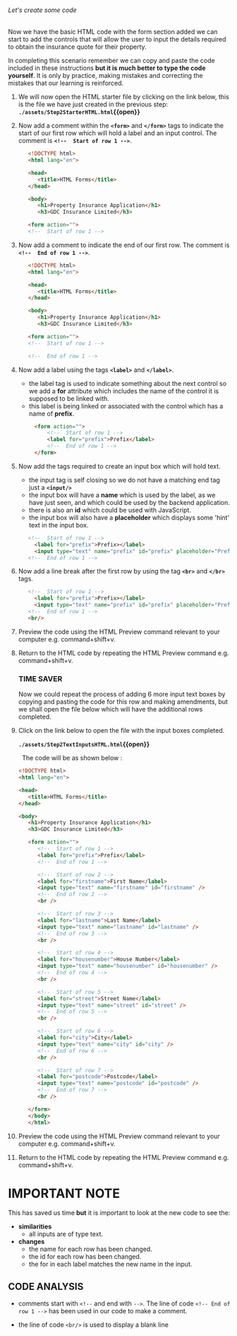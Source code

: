 ###### Let's create some code

Now we have the basic HTML code with the form section added we can start to add the controls that will allow the user to input the details required to obtain the insurance quote for their property.

In completing this scenario remember we can copy and paste the code included in these instructions **but it is much better to type the code yourself**. It is only by practice, making mistakes and correcting the mistakes that our learning is reinforced.

1. We will now open the HTML starter file by clicking on the link below, this is the file we have just created in the previous step:
   **`./assets/Step2StarterHTML.html`{{open}}**
     &nbsp;

2. Now add a comment within the **`<form>`** and **`</form>`** tags to indicate the start of our first row which will hold a label and an input control. The comment is **`<!--  Start of row 1 -->`**.

   ```HTML
      <!DOCTYPE html>
      <html lang="en">

      <head>
         <title>HTML Forms</title>
      </head>

      <body>
         <h1>Property Insurance Application</h1>
         <h3>GDC Insurance Limited</h3>

      <form action="">
      <!--  Start of row 1 -->
    ```

3. Now add a comment to indicate the end of our first row. The comment is **`<!--  End of row 1 -->`**.

   ```HTML
      <!DOCTYPE html>
      <html lang="en">

      <head>
         <title>HTML Forms</title>
      </head>

      <body>
         <h1>Property Insurance Application</h1>
         <h3>GDC Insurance Limited</h3>

      <form action="">
      <!--  Start of row 1 -->

      <!--  End of row 1 -->
    ```

4. Now add a label using the tags **`<label>`** and **`</label>`**.

   - the label tag is used to indicate something about the next control so we add a **for** attribute which includes the name of the control it is supposed to be linked with.
   - this label is being linked or associated with the control which has a name of **prefix**.
 
   ```HTML
        <form action="">
            <!--  Start of row 1 -->
            <label for="prefix">Prefix</label>
            <!--  End of row 1 -->
        </form>
    ```

5. Now add the tags required to create an input box which will hold text.

   - the input tag is self closing so we do not have a matching end tag just a **`<input/>`**
   - the input box will have a **name** which is used by the label, as we have just seen, and which could be used by the backend application.
   - there is also an **id** which could be used with JavaScript.
   - the input box will also have a **placeholder** which displays some 'hint' text in the input box.
   &nbsp;

   ```HTML
      <!--  Start of row 1 -->
        <label for="prefix">Prefix></label>
        <input type="text" name="prefix" id="prefix" placeholder="Prefix e.g. Ms, Mr, Dr..."/>
      <!--  End of row 1 -->
      ```

6. Now add a line break after the first row by using the tag **`<br>`** and **`</br>`** tags.

   ```HTML
      <!--  Start of row 1 -->
        <label for="prefix">Prefix></label>
        <input type="text" name="prefix" id="prefix" placeholder="Prefix e.g. Ms, Mr, Dr..."/>
      <!--  End of row 1 -->
      <br/>
   ```

7. Preview the code using the HTML Preview command relevant to your computer e.g. command+shift+v.

8. Return to the HTML code by repeating the HTML Preview command e.g. command+shift+v.

   ### TIME SAVER

   Now we could repeat the process of adding 6 more input text boxes by copying and pasting the code for this row and making amendments, but we shall open the file below which will have the additional rows completed.
   &nbsp;

9. Click on the link below to open the file with the input boxes completed.

   **`./assets/Step2TextInputsHTML.html`{{open}}**

   &nbsp;
   The code will be as shown below :

   ```HTML
   <!DOCTYPE html>
   <html lang="en">

   <head>
      <title>HTML Forms</title>
   </head>

   <body>
      <h1>Property Insurance Application</h1>
      <h3>GDC Insurance Limited</h3>

      <form action="">
         <!--  Start of row 1 -->
         <label for="prefix">Prefix</label>
         <!--  End of row 1 -->

         <!--  Start of row 2 -->
         <label for="firstname">First Name</label>
         <input type="text" name="firstname" id="firstname" />
         <!--  End of row 2 -->
         <br />

         <!--  Start of row 3 -->
         <label for="lastname">Last Name</label>
         <input type="text" name="lastname" id="lastname" />
         <!--  End of row 3 -->
         <br />

         <!--  Start of row 4 -->
         <label for="housenumber">House Number</label>
         <input type="text" name="housenumber" id="housenumber" />
         <!--  End of row 4 -->
         <br />

         <!--  Start of row 5 -->
         <label for="street">Street Name</label>
         <input type="text" name="street" id="street" />
         <!--  End of row 5 -->
         <br />

         <!--  Start of row 6 -->
         <label for="city">City</label>
         <input type="text" name="city" id="city" />
         <!--  End of row 6 -->
         <br />

         <!--  Start of row 7 -->
         <label for="postcode">Postcode</label>
         <input type="text" name="postcode" id="postcode" />
         <!--  End of row 7 -->
         <br />

      </form>
      </body>
      </html>
      ```

10. Preview the code using the HTML Preview command relevant to your computer e.g. command+shift+v.

11. Return to the HTML code by repeating the HTML Preview command e.g. command+shift+v.

# IMPORTANT NOTE

This has saved us time **but** it is important to look at the new code to see the:
- **similarities**
   - all inputs are of type text.
- **changes** 
   - the name for each row has been changed.
   - the id for each row has been changed.
   - the for in each label matches the new name in the input.

## CODE ANALYSIS

- comments start with ``<!--`` and end with ``-->``. The line of code ``<!-- End of row 1 -->`` has been used in our code to make a comment.
   &nbsp;

- the line of code ``<br/>`` is used to display a blank line
